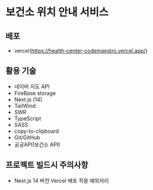 # 보건소 위치 안내 서비스

## 배포

- vercel(https://health-center-codemaestro.vercel.app/)

## 활용 기술

- 네이버 지도 API
- FireBase storage
- Next.js (14)
- TailWind
- SWR
- TypeScript
- SASS
- copy-to-clipboard
- Git/GitHub
- 공공API(보건소 API)

## 프로젝트 빌드시 주의사항

- Next.js 14 버전 Vercel 배포 적용 예외처리
